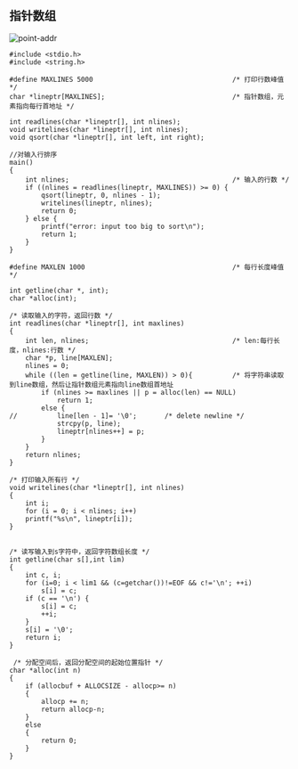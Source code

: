 ## 指针数组


![point-addr](http://7xocno.com1.z0.glb.clouddn.com/point-addr.png)







    #include <stdio.h>
    #include <string.h>
    
    #define MAXLINES 5000                                   /* 打印行数峰值 */
    char *lineptr[MAXLINES];                                /* 指针数组，元素指向每行首地址 */
    
    int readlines(char *lineptr[], int nlines);
    void writelines(char *lineptr[], int nlines);
    void qsort(char *lineptr[], int left, int right);
    
    //对输入行排序
    main()
    {
        int nlines;                                         /* 输入的行数 */
        if ((nlines = readlines(lineptr, MAXLINES)) >= 0) {
            qsort(lineptr, 0, nlines - 1);
            writelines(lineptr, nlines);
            return 0;
        } else {
            printf("error: input too big to sort\n");
            return 1;
        }
    }
    
    #define MAXLEN 1000                                     /* 每行长度峰值 */
    
    int getline(char *, int);
    char *alloc(int);
    
    /* 读取输入的字符，返回行数 */
    int readlines(char *lineptr[], int maxlines)        
    {
        int len, nlines;                                    /* len:每行长度，nlines:行数 */
        char *p, line[MAXLEN];
        nlines = 0;
        while ((len = getline(line, MAXLEN)) > 0){          /* 将字符串读取到line数组，然后让指针数组元素指向line数组首地址
            if (nlines >= maxlines || p = alloc(len) == NULL)
                return 1;
            else {
    //          line[len - 1]= '\0';       /* delete newline */
                strcpy(p, line);
                lineptr[nlines++] = p;
            }
        }
        return nlines;
    }
    
    /* 打印输入所有行 */
    void writelines(char *lineptr[], int nlines)
    {
        int i;
        for (i = 0; i < nlines; i++)
        printf("%s\n", lineptr[i]);
    }
    
    
    /* 读写输入到s字符中，返回字符数组长度 */
    int getline(char s[],int lim)
    {
        int c, i;
        for (i=0; i < lim1 && (c=getchar())!=EOF && c!='\n'; ++i)
            s[i] = c;
        if (c == '\n') {
            s[i] = c;
            ++i;
        }
        s[i] = '\0';
        return i;
    }
    
     /* 分配空间后，返回分配空间的起始位置指针 */
    char *alloc(int n) 
    {
        if (allocbuf + ALLOCSIZE - allocp>= n)
        { 
            allocp += n;
            return allocp-n;
        }
        else
        {
            return 0;
        }
    }
